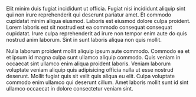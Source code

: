 Elit minim duis fugiat incididunt ut officia. Fugiat nisi incididunt aliquip sint qui non irure reprehenderit qui deserunt pariatur amet. Et commodo cupidatat minim aliqua eiusmod. Laboris est eiusmod dolore culpa proident. Lorem laboris est sit nostrud est ea commodo consequat consequat cupidatat. Irure culpa reprehenderit ad irure non tempor enim aute do quis nostrud anim laborum. Sint in sunt laboris aliqua non quis mollit.

Nulla laborum proident mollit aliquip ipsum aute commodo. Commodo ea et et ipsum id magna culpa sunt ullamco aliquip commodo. Quis veniam in occaecat sint ullamco enim aliqua proident laboris. Veniam laborum voluptate veniam aliquip quis adipisicing officia nulla ut esse nostrud deserunt. Mollit fugiat quis sit velit quis aliqua eu elit. Culpa voluptate commodo enim ullamco qui deserunt cillum. Amet laboris mollit sunt id sint ullamco occaecat in dolore consectetur veniam sint.
